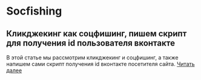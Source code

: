 # Socfishing

## Кликджекинг как соцфишинг, пишем скрипт для получения id пользователя вконтакте

В этой статье мы рассмотрим кликджекинг и соцфишинг, а также напишем сами скрипт получения id вконтакте посетителя сайта. [Читать далее](http://falbar.ru/article/id/156)